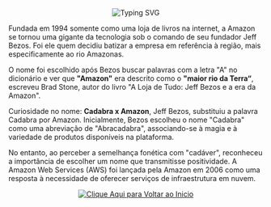 <div align="center">
  <img src="https://readme-typing-svg.herokuapp.com?color=FFB6C1&size=40&center=true&vCenter=true&width=600&lines=✨+História+da+AWS+✨&repeat=true" alt="Typing SVG" />
</div>

Fundada em 1994 somente como uma loja de livros na internet, a Amazon se tornou uma gigante da tecnologia sob o comando de seu fundador Jeff Bezos. Foi ele quem decidiu batizar a empresa em referência à região, mais especificamente ao rio Amazonas.

O nome foi escolhido após Bezos buscar palavras com a letra "A" no dicionário e ver que **"Amazon"** era descrito como o **"maior rio da Terra“**, escreveu Brad Stone, autor do livro "A Loja de Tudo: Jeff Bezos e a era da Amazon".

Curiosidade no nome: **Cadabra x Amazon**, Jeff Bezos, substituiu a palavra Cadabra por Amazon.
Inicialmente, Bezos escolheu o nome "Cadabra" como uma abreviação de "Abracadabra", associando-se à magia e à variedade de produtos disponíveis na plataforma. 

No entanto, ao perceber a semelhança fonética com "cadáver", reconheceu a importância de escolher um nome que transmitisse positividade. A Amazon Web Services (AWS) foi lançada pela Amazon em 2006 como uma resposta à necessidade de oferecer serviços de infraestrutura em nuvem.




<p align="center">
  <a href="https://github.com/samiramedeiros/Santander-Code-Girls-25/blob/main/Modules/Inicio.md">
    <img src="https://readme-typing-svg.herokuapp.com?color=FFB6C1&size=25&center=true&vCenter=true&width=600&lines=✨+Clique+Aqui+para+Voltar+ao+Inicio+✨&repeat=true" alt="Clique Aqui para Voltar ao Inicio" />
  </a>
</p>

